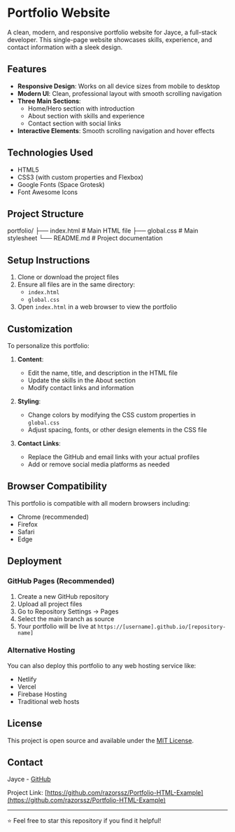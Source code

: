 # Portfolio Website

A clean, modern, and responsive portfolio website for Jayce, a full-stack developer. This single-page website showcases skills, experience, and contact information with a sleek design.

## Features

- **Responsive Design**: Works on all device sizes from mobile to desktop
- **Modern UI**: Clean, professional layout with smooth scrolling navigation
- **Three Main Sections**:
  - Home/Hero section with introduction
  - About section with skills and experience
  - Contact section with social links
- **Interactive Elements**: Smooth scrolling navigation and hover effects

## Technologies Used

- HTML5
- CSS3 (with custom properties and Flexbox)
- Google Fonts (Space Grotesk)
- Font Awesome Icons

## Project Structure

portfolio/
├── index.html # Main HTML file
├── global.css # Main stylesheet
└── README.md # Project documentation


## Setup Instructions

1. Clone or download the project files
2. Ensure all files are in the same directory:
   - `index.html`
   - `global.css`
3. Open `index.html` in a web browser to view the portfolio

## Customization

To personalize this portfolio:

1. **Content**:
   - Edit the name, title, and description in the HTML file
   - Update the skills in the About section
   - Modify contact links and information

2. **Styling**:
   - Change colors by modifying the CSS custom properties in `global.css`
   - Adjust spacing, fonts, or other design elements in the CSS file

3. **Contact Links**:
   - Replace the GitHub and email links with your actual profiles
   - Add or remove social media platforms as needed

## Browser Compatibility

This portfolio is compatible with all modern browsers including:
- Chrome (recommended)
- Firefox
- Safari
- Edge

## Deployment

### GitHub Pages (Recommended)
1. Create a new GitHub repository
2. Upload all project files
3. Go to Repository Settings → Pages
4. Select the main branch as source
5. Your portfolio will be live at `https://[username].github.io/[repository-name]`

### Alternative Hosting
You can also deploy this portfolio to any web hosting service like:
- Netlify
- Vercel
- Firebase Hosting
- Traditional web hosts

## License

This project is open source and available under the [MIT License](LICENSE).

## Contact

Jayce - [GitHub](https://github.com/razorssz)

Project Link: [https://github.com/razorssz/Portfolio-HTML-Example](https://github.com/razorssz/Portfolio-HTML-Example)

---

⭐ Feel free to star this repository if you find it helpful!
